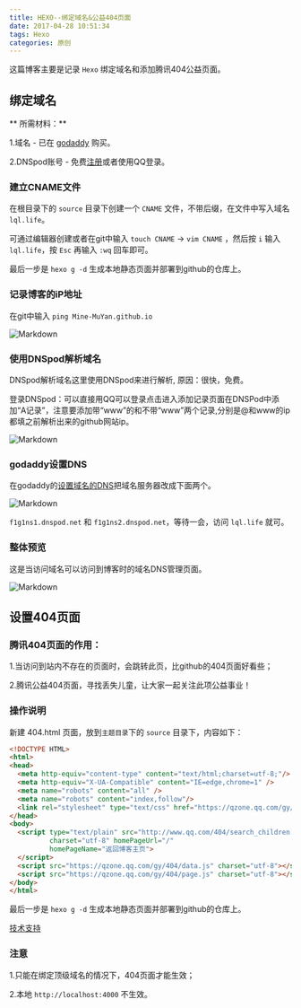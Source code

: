 ```yaml
---
title: HEXO--绑定域名&公益404页面
date: 2017-04-28 10:51:34
tags: Hexo
categories: 原创
---
```


这篇博客主要是记录 `Hexo` 绑定域名和添加腾讯404公益页面。
<!--more-->

## 绑定域名

** 所需材料：**

1.域名 - 已在 [godaddy](https://sg.godaddy.com/zh?ci=/) 购买。

2.DNSpod账号 - 免费[注册](https://www.qcloud.com/login?s_ur=)或者使用QQ登录。
​    
### 建立CNAME文件

在根目录下的 `source` 目录下创建一个 `CNAME` 文件，不带后缀，在文件中写入域名 `lql.life`。

可通过编辑器创建或者在git中输入 `touch CNAME` -> `vim CNAME` ，然后按 `i` 输入 `lql.life`，按 `Esc` 再输入 `:wq` 回车即可。

最后一步是 `hexo g -d` 生成本地静态页面并部署到github的仓库上。

### 记录博客的iP地址

在git中输入 `ping Mine-MuYan.github.io`

![Markdown](//upload-images.jianshu.io/upload_images/4950628-5981bd2e4fb03a16.png?imageMogr2/auto-orient/strip%7CimageView2/2/w/1240)

### 使用DNSpod解析域名

DNSpod解析域名这里使用DNSpod来进行解析, 原因：很快，免费。

登录DNSpod：可以直接用QQ可以登录点击进入添加记录页面在DNSPod中添加“A记录”，注意要添加带“www”的和不带“www”两个记录,分别是@和www的ip都填之前解析出来的github网站ip。

![Markdown](//upload-images.jianshu.io/upload_images/4950628-db7fff904332e9a3.png?imageMogr2/auto-orient/strip%7CimageView2/2/w/1240)

### godaddy设置DNS

在godaddy的[设置域名的DNS](https://dcc.godaddy.com/manage/lql.life/dns)把域名服务器改成下面两个。

![Markdown](//upload-images.jianshu.io/upload_images/4950628-910767a08a90df94.png?imageMogr2/auto-orient/strip%7CimageView2/2/w/1240)

`f1g1ns1.dnspod.net` 和 `f1g1ns2.dnspod.net`，等待一会，访问 `lql.life` 就可。

### 整体预览

这是当访问域名可以访问到博客时的域名DNS管理页面。

![Markdown](//upload-images.jianshu.io/upload_images/4950628-fec694a874a57083.png?imageMogr2/auto-orient/strip%7CimageView2/2/w/1240)

## 设置404页面

### 腾讯404页面的作用：

1.当访问到站内不存在的页面时，会跳转此页，比github的404页面好看些；

2.腾讯公益404页面，寻找丢失儿童，让大家一起关注此项公益事业！

### 操作说明

新建 404.html 页面，放到`主题目录`下的 `source` 目录下，内容如下：
```html
<!DOCTYPE HTML>
<html>
<head>
  <meta http-equiv="content-type" content="text/html;charset=utf-8;"/>
  <meta http-equiv="X-UA-Compatible" content="IE=edge,chrome=1" />
  <meta name="robots" content="all" />
  <meta name="robots" content="index,follow"/>
  <link rel="stylesheet" type="text/css" href="https://qzone.qq.com/gy/404/style/404style.css">
</head>
<body>
  <script type="text/plain" src="http://www.qq.com/404/search_children.js"
          charset="utf-8" homePageUrl="/"
          homePageName="返回博客主页">
  </script>
  <script src="https://qzone.qq.com/gy/404/data.js" charset="utf-8"></script>
  <script src="https://qzone.qq.com/gy/404/page.js" charset="utf-8"></script>
</body>
</html>
```

最后一步是 `hexo g -d` 生成本地静态页面并部署到github的仓库上。

[技术支持](http://theme-next.iissnan.com/theme-settings.html#volunteer-404)

### 注意
1.只能在绑定顶级域名的情况下，404页面才能生效；

2.本地 `http://localhost:4000` 不生效。

